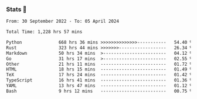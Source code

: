 ### Stats 👋
<!--START_SECTION:waka-->

```txt
From: 30 September 2022 - To: 05 April 2024

Total Time: 1,228 hrs 57 mins

Python              668 hrs 36 mins >>>>>>>>>>>>>>-----------   54.40 %
Rust                323 hrs 44 mins >>>>>>>------------------   26.34 %
Markdown            50 hrs 34 mins  >------------------------   04.12 %
Go                  31 hrs 17 mins  >------------------------   02.55 %
Other               21 hrs 11 mins  -------------------------   01.72 %
HTML                18 hrs 15 mins  -------------------------   01.49 %
TeX                 17 hrs 24 mins  -------------------------   01.42 %
TypeScript          16 hrs 41 mins  -------------------------   01.36 %
YAML                13 hrs 47 mins  -------------------------   01.12 %
Bash                9 hrs 12 mins   -------------------------   00.75 %
```

<!--END_SECTION:waka-->

<!--
**buhaytza2005/buhaytza2005** is a ✨ _special_ ✨ repository because its `README.md` (this file) appears on your GitHub profile.

Here are some ideas to get you started:

- 🔭 I’m currently working on ...
- 🌱 I’m currently learning ...
- 👯 I’m looking to collaborate on ...
- 🤔 I’m looking for help with ...
- 💬 Ask me about ...
- 📫 How to reach me: ...
- 😄 Pronouns: ...
- ⚡ Fun fact: ...
-->


